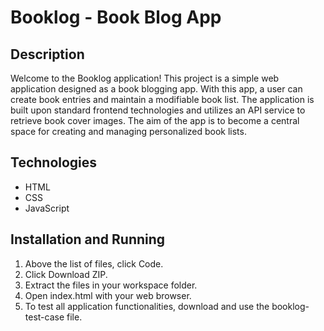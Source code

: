 # Booklog - Book Blog App 

## Description
Welcome to the Booklog application! This project is a simple web application designed as a book blogging app.
With this app, a user can create book entries and maintain a modifiable book list.
The application is built upon standard frontend technologies and utilizes an API service to retrieve book cover images.
The aim of the app is to become a central space for creating and managing personalized book lists.

## Technologies
+ HTML
+ CSS
+ JavaScript

## Installation and Running
1. Above the list of files, click Code. 
2. Click Download ZIP.
3. Extract the files in your workspace folder.
4. Open index.html with your web browser.
5. To test all application functionalities, download and use the booklog-test-case file.

